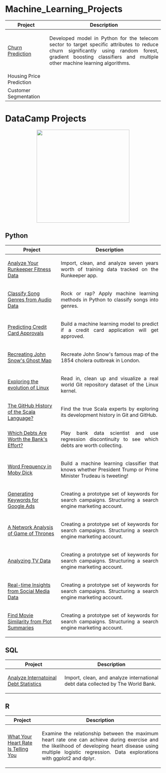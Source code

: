 # Machine_Learning_Projects
| Project                  | Description                                                                                                                                                                                                     |
|--------------------------|-----------------------------------------------------------------------------------------------------------------------------------------------------------------------------------------------------------------|
| [Churn Prediction](https://github.com/Tanmay-Jain/Machine_Learning_Projects/tree/master/Churn%20Prediction)| <p align="justify"> Developed model in Python for the telecom sector to target specific attributes to reduce churn significantly using random forest, gradient boosting classifiers and multiple other machine learning algorithms. |
| Housing Price Prediction |                                                                                                                                                                                                                 |
| Customer Segmentation    |                                                                                                                                                                                                                 |


# DataCamp Projects

<p align="center"> 
<img src="https://cdn.datacamp.com/main-app/assets/brand/logos/DataCamp_Horizontal_RGB-d196011f63ebda76dc5c9772425cf9541b8639af842d5e5476ef10f2460ed1e4.png" width="300">
</p>

## Python
| Project | Description |
| --- | --- |
| [Analyze Your Runkeeper Fitness Data](https://github.com/Tanmay-Jain/Machine_Learning_Projects/tree/master/Analyze%20Runkeeper%20Fitness%20Data) |<p align="justify"> Import, clean, and analyze seven years worth of training data tracked on the Runkeeper app.</p>|
| [Classify Song Genres from Audio Data](https://github.com/Tanmay-Jain/Machine_Learning_Projects/tree/master/Classify%20Song%20Genres%20from%20Audio%20Data)|<p align="justify"> Rock or rap? Apply machine learning methods in Python to classify songs into genres.</p>|
| [Predicting Credit Card Approvals](https://github.com/Tanmay-Jain/Machine_Learning_Projects/tree/master/Predicting%20Credit%20Card%20Approvals) |<p align="justify"> Build a machine learning model to predict if a credit card application will get approved.</p>|
| [Recreating John Snow's Ghost Map](https://github.com/Tanmay-Jain/John-Snow-s-Ghost-Map) |<p align="justify"> Recreate John Snow's famous map of the 1854 cholera outbreak in London.</p> |
| [Exploring the evolution of Linux](https://github.com/Tanmay-Jain/Machine_Learning_Projects/tree/master/Exploring%20the%20Evolution%20of%20Linux)|<p align="justify"> Read in, clean up and visualize a real world Git repository dataset of the Linux kernel.</p> |
| [The GitHub History of the Scala Language?](https://github.com/Tanmay-Jain/Machine_Learning_Projects/tree/master/The%20GitHub%20History%20of%20the%20Scala%20Language) |<p align="justify"> Find the true Scala experts by exploring its development history in Git and GitHub.</p>|
| [Which Debts Are Worth the Bank's Effort?](https://github.com/Tanmay-Jain/Machine_Learning_Projects/tree/master/Which%20Debts%20Are%20Worth%20the%20Bank's%20Effort%3F) |<p align="justify"> Play bank data scientist and use regression discontinuity to see which debts are worth collecting.</p>|
| [Word Frequency in Moby Dick](https://github.com/Tanmay-Jain/Machine_Learning_Projects/tree/master/Frequency%20of%20Words%20in%20Novels) |<p align="justify"> Build a machine learning classifier that knows whether President Trump or Prime Minister Trudeau is tweeting!</p>|
| [Generating Keywords for Google Ads](https://github.com/Tanmay-Jain/Machine_Learning_Projects/tree/master/Generating%20Keywords%20for%20Google%20Ads) |<p align="justify">Creating a prototype set of keywords for search campaigns. Structuring a search engine marketing account.</p> |
| [A Network Analysis of Game of Thrones](https://github.com/Tanmay-Jain/Machine_Learning_Projects/tree/master/A%20Network%20Analysis%20of%20Game%20of%20Thrones) |<p align="justify">Creating a prototype set of keywords for search campaigns. Structuring a search engine marketing account.</p> |
| [Analyzing TV Data](https://github.com/Tanmay-Jain/Machine_Learning_Projects/tree/master/Analyzing%20TV%20Data) |<p align="justify">Creating a prototype set of keywords for search campaigns. Structuring a search engine marketing account.</p> |
| [Real-time Insights from Social Media Data](https://github.com/Tanmay-Jain/Machine_Learning_Projects/tree/master/Real-time%20Insights%20from%20Social%20Media%20Data) |<p align="justify">Creating a prototype set of keywords for search campaigns. Structuring a search engine marketing account.</p> |
| [Find Movie Similarity from Plot Summaries](https://github.com/Tanmay-Jain/Machine_Learning_Projects/tree/master/Find%20Movie%20Similarity%20from%20Plot%20Summaries) |<p align="justify">Creating a prototype set of keywords for search campaigns. Structuring a search engine marketing account.</p> |




## SQL
| Project | Description |
| --- | --- |
| [Analyze Internatoinal Debt Statistics](https://github.com/Tanmay-Jain/Machine_Learning_Projects/tree/master/Analyze%20International%20Debt%20Statistics)|<p align="justify">Import, clean, and analyze international debt data collected by The World Bank.</p> |

## R
| Project | Description |
| --- | --- |
| [What Your Heart Rate Is Telling You](https://github.com/Tanmay-Jain/Machine_Learning_Projects/tree/master/What%20Your%20Heart%20Rate%20Is%20Telling%20You)|<p align="justify"> Examine the relationship between the maximum heart rate one can achieve during exercise and the likelihood of developing heart disease using multiple logistic regression. Data explorations with ggplot2 and dplyr.</p> |
